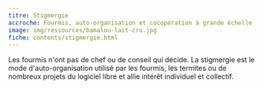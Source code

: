 ```yaml
---
titre: Stigmergie
accroche: Fourmis, auto-organisation et cocopération à grande échelle
image: img/ressources/bamalou-lait-cru.jpg 
fiche: contents/stigmergie.html
---
```

Les fourmis n'ont pas de chef ou de conseil qui décide. La stigmergie est le mode d'auto-organisation utilisé par les fourmis, les termites ou de nombreux projets du logiciel libre et allie intérêt individuel et collectif.